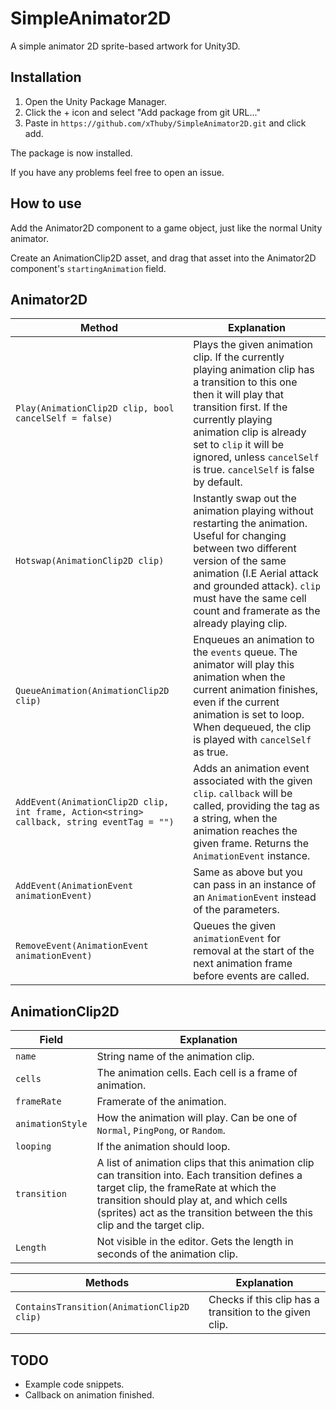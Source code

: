 # SimpleAnimator2D
A simple animator 2D sprite-based artwork for Unity3D.

## Installation
1. Open the Unity Package Manager.
2. Click the + icon and select "Add package from git URL..."
3. Paste in `https://github.com/xThuby/SimpleAnimator2D.git` and click add.

The package is now installed.

If you have any problems feel free to open an issue.

## How to use
Add the Animator2D component to a game object, just like the normal Unity animator.

Create an AnimationClip2D asset, and drag that asset into the Animator2D component's `startingAnimation` field.

## Animator2D

|Method|Explanation|
|------|-----------|
|`Play(AnimationClip2D clip, bool cancelSelf = false)`|Plays the given animation clip. If the currently playing animation clip has a transition to this one then it will play that transition first. If the currently playing animation clip is already set to `clip` it will be ignored, unless `cancelSelf` is true. `cancelSelf` is false by default.|
|`Hotswap(AnimationClip2D clip)`|Instantly swap out the animation playing without restarting the animation. Useful for changing between two different version of the same animation (I.E Aerial attack and grounded attack). `clip` must have the same cell count and framerate as the already playing clip.|
|`QueueAnimation(AnimationClip2D clip)`|Enqueues an animation to the `events` queue. The animator will play this animation when the current animation finishes, even if the current animation is set to loop. When dequeued, the clip is played with `cancelSelf` as true.|
|`AddEvent(AnimationClip2D clip, int frame, Action<string> callback, string eventTag = "")`|Adds an animation event associated with the given `clip`. `callback` will be called, providing the tag as a string, when the animation reaches the given frame. Returns the `AnimationEvent` instance.|
|`AddEvent(AnimationEvent animationEvent)`|Same as above but you can pass in an instance of an `AnimationEvent` instead of the parameters.|
|`RemoveEvent(AnimationEvent animationEvent)`|Queues the given `animationEvent` for removal at the start of the next animation frame before events are called.|

## AnimationClip2D

|Field|Explanation|
|------|-----------|
|`name`|String name of the animation clip.|
|`cells`|The animation cells. Each cell is a frame of animation.|
|`frameRate`|Framerate of the animation.|
|`animationStyle`|How the animation will play. Can be one of `Normal`, `PingPong`, or `Random`.|
|`looping`|If the animation should loop.|
|`transition`|A list of animation clips that this animation clip can transition into. Each transition defines a target clip, the frameRate at which the transition should play at, and which cells (sprites) act as the transition between the this clip and the target clip.|
|`Length`|Not visible in the editor. Gets the length in seconds of the animation clip.|

|Methods|Explanation|
|------|-----------|
|`ContainsTransition(AnimationClip2D clip)`|Checks if this clip has a transition to the given clip.|

## TODO
* Example code snippets.
* Callback on animation finished.
